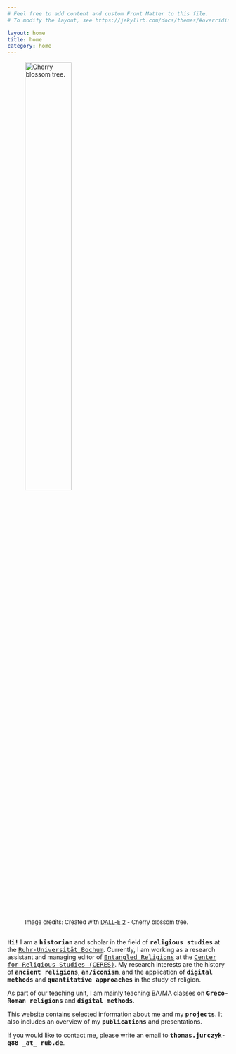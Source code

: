 ```yaml
---
# Feel free to add content and custom Front Matter to this file.
# To modify the layout, see https://jekyllrb.com/docs/themes/#overriding-theme-defaults

layout: home
title: home
category: home
---
```


<figure style="padding-bottom: 3%;">
  <img src="{{ site.baseurl }}{% link assets/images/title.png %}" alt="Cherry blossom tree." style="width:50%">
  <figcaption style="font-size: small">Image credits: Created with <a href="https://openai.com/dall-e-2/">DALL-E 2</a> - Cherry blossom tree.</figcaption>
</figure>

<p class="title-text">
	<span style="font-family: monospace"><b>Hi!</b></span> I am a <span style="font-family: monospace"><b>historian</b></span> and scholar in the field of <span style="font-family: monospace"><b>religious studies</b></span> at the <a href="https://www.ruhr-uni-bochum.de/en" style="font-family: monospace">Ruhr-Universität Bochum</a>. Currently, I am working as a research assistant and managing editor of <a href="https://er.ceres.rub.de/" style="font-family: monospace">Entangled Religions</a> at the <a href="https://ceres.rub.de/en/" style="font-family: monospace">Center for Religious Studies (CERES)</a>. My research interests are the history of <span style="font-family: monospace"><b>ancient religions</b></span>, <span style="font-family: monospace"><b>an/iconism</b></span>, and the application of <span style="font-family: monospace"><b>digital methods</b></span> and <span style="font-family: monospace"><b>quantitative approaches</b></span> in the study of religion.
</p>

<p class="title-text">
	As part of our teaching unit, I am mainly teaching BA/MA classes on <span style="font-family: monospace"><b>Greco-Roman religions</b></span> and <span style="font-family: monospace"><b>digital methods</b></span>.
</p>

<p class="title-text">
	This website contains selected information about me and my <span style="font-family: monospace"><b>projects</b></span>. It also includes an overview of my <span style="font-family: monospace"><b>publications</b></span> and presentations.
</p>

<p class="title-text">
	If you would like to contact me, please write an email to <span style="font-family: monospace"><b>thomas.jurczyk-q88 _at_ rub.de</b></span>.
</p>